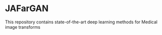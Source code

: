 # JAFarGAN
This repository contains state-of-the-art deep learning methods for Medical image transforms
